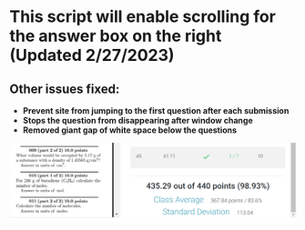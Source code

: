 # This script will enable scrolling for the answer box on the right (Updated 2/27/2023)

## Other issues fixed:

-   **Prevent site from jumping to the first question after each submission**
-   **Stops the question from disappearing after window change**
-   **Removed giant gap of white space below the questions**

![Script displays additional information](enable-answer-box-scrolling.png)
